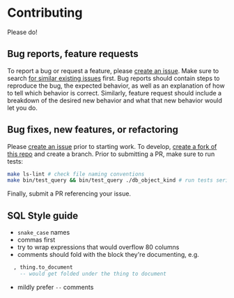 # Contributing

Please do!

## Bug reports, feature requests

To report a bug or request a feature, please [create an issue][new-issue].
Make sure to search [for similar existing issues][issues] first.
Bug reports should contain steps to reproduce the bug, the expected behavior, as well as an explanation of how to tell which behavior is correct.
Similarly, feature request should include a breakdown of the desired new behavior and what that new behavior would let you do.

## Bug fixes, new features, or refactoring

Please [create an issue][new-issue] prior to starting work.
To develop, [create a fork of this repo][new-fork] and create a branch.
Prior to submitting a PR, make sure to run tests:

```sh
make ls-lint # check file naming conventions
make bin/test_query && bin/test_query ./db_object_kind # run tests serially
```

Finally, submit a PR referencing your issue.

## SQL Style guide

- `snake_case` names
- commas first
- try to wrap expressions that would overflow 80 columns
- comments should fold with the block they're documenting, e.g.

```sql
  , thing.to_document
    -- would get folded under the thing to document
```

- mildly prefer `--` comments

[issues]: https://github.com/skalt/pg_inventory/issues/
[new-issue]: https://github.com/SKalt/pg_inventory/issues/new/choose
[new-fork]: https://github.com/SKalt/pg_inventory/fork
